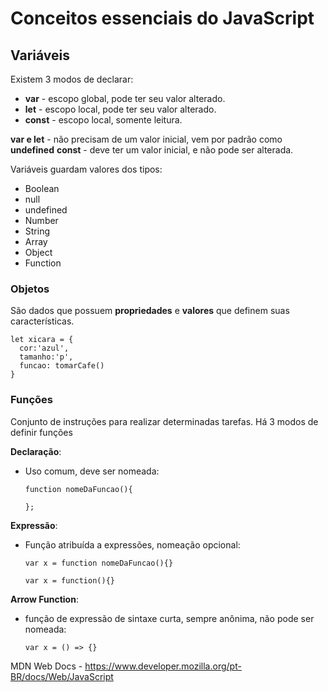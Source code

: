 # Conceitos essenciais do JavaScript

## Variáveis

Existem 3 modos de declarar:

- **var** - escopo global, pode ter seu valor alterado.
- **let** - escopo local, pode ter seu valor alterado.
- **const** - escopo local, somente leitura.

**var e let** - não precisam de um valor inicial, vem por padrão como **undefined**
**const** - deve ter um valor inicial, e não pode ser alterada.

Variáveis guardam valores dos tipos:
- Boolean
- null
- undefined
- Number
- String
- Array
- Object
- Function

### Objetos
São dados que possuem **propriedades** e **valores** que definem suas características.

    let xicara = {
      cor:'azul',
      tamanho:'p',
      funcao: tomarCafe()
    }

### Funções
Conjunto de instruções para realizar determinadas tarefas.
Há 3 modos de definir funções

**Declaração**:
- Uso comum, deve ser nomeada:

      function nomeDaFuncao(){

      };

**Expressão**:
- Função atribuída a expressões, nomeação opcional:

      var x = function nomeDaFuncao(){}

      var x = function(){}


**Arrow Function**:
- função de expressão de sintaxe curta, sempre anônima, não pode ser nomeada:

      var x = () => {}

MDN Web Docs - https://www.developer.mozilla.org/pt-BR/docs/Web/JavaScript